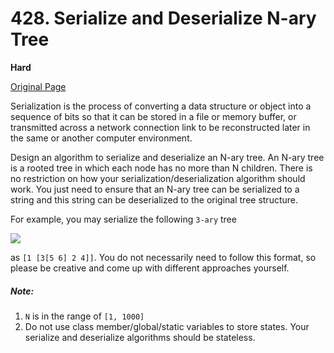 # 428. Serialize and Deserialize N-ary Tree

**Hard**

[Original Page](https://leetcode.com/problems/serialize-and-deserialize-n-ary-tree/)

Serialization is the process of converting a data structure or object into a sequence of bits so that it can be stored in a file or memory buffer, or transmitted across a network connection link to be reconstructed later in the same or another computer environment.

Design an algorithm to serialize and deserialize an N-ary tree. An N-ary tree is a rooted tree in which each node has no more than N children. There is no restriction on how your serialization/deserialization algorithm should work. You just need to ensure that an N-ary tree can be serialized to a string and this string can be deserialized to the original tree structure.

For example, you may serialize the following `3-ary` tree

![](https://assets.leetcode.com/uploads/2018/10/12/narytreeexample.png)

as `[1 [3[5 6] 2 4]]`. You do not necessarily need to follow this format, so please be creative and come up with different approaches yourself.


##### Note:
1. `N` is in the range of `[1, 1000]`
2. Do not use class member/global/static variables to store states. Your serialize and deserialize algorithms should be stateless.
